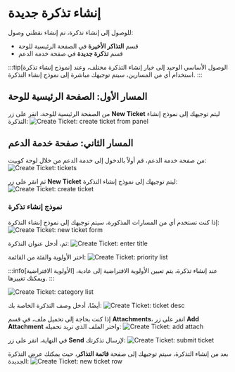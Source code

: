 # إنشاء تذكرة جديدة

للوصول إلى إنشاء تذكرة، تم إنشاء نقطتي وصول:

- قسم **التذاكر الأخيرة** في الصفحة الرئيسية للوحة
- قسم **تذكرة جديدة** في صفحة خدمة الدعم

:::tip[نموذج إنشاء تذكرة]
الوصول الأساسي الوحيد إلى خيار إنشاء التذكرة مختلف، وعند استخدام أي من المسارين، سيتم توجيهك مباشرة إلى نموذج إنشاء التذكرة.
:::

## المسار الأول: الصفحة الرئيسية للوحة

من الصفحة الرئيسية للوحة، انقر على زر **New Ticket** ليتم توجيهك إلى نموذج إنشاء التذكرة:
![Create Ticket: create ticket from panel](img/create-ticket-from-panel.png)

## المسار الثاني: صفحة خدمة الدعم

من صفحة خدمة الدعم، قم أولاً بالدخول إلى خدمة الدعم من خلال لوحة کوبیت:
![Create Ticket: tickets](img/ticketing.png)

ثم انقر على زر **New Ticket** ليتم توجيهك إلى نموذج إنشاء التذكرة:
![Create Ticket: create ticket](img/create-ticket.png)

### نموذج إنشاء تذكرة

إذا كنت تستخدم أي من المسارات المذكورة، سيتم توجيهك إلى نموذج إنشاء التذكرة:
![Create Ticket: new ticket form](img/new-ticket-form.png)

ثم، أدخل عنوان التذكرة:
![Create Ticket: enter title](img/enter-title.png)

اختر الأولوية والفئة من القائمة:
![Create Ticket: priority list](img/priority-list.png)

:::info[الأولوية الافتراضية]
عند إنشاء تذكرة، يتم تعيين الأولوية الافتراضية إلى عادية، ويمكنك تغييرها.
:::

![Create Ticket: category list](img/category-list.png)

أيضًا، أدخل وصف التذكرة الخاصة بك:
![Create Ticket: ticket desc](img/ticket-desc.png)

إذا كنت بحاجة إلى تحميل ملف، في قسم **Attachments**، انقر على زر **Add Attachment** واختر الملف الذي تريد تحميله:
![Create Ticket: add attach](img/add-attach.png)

في النهاية، انقر على زر **Send** لإرسال تذكرتك:
![Create Ticket: submit ticket](img/submit-ticket.png)

بعد من إنشاء التذكرة، سيتم توجيهك إلى صفحة **قائمة التذاكر**، حيث يمكنك عرض التذكرة الجديدة:
![Create Ticket: new ticket row](img/new-ticket-row.png)
